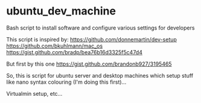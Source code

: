 # ubuntu_dev_machine
Bash script to install software and configure various settings for developers

This script is inspired by:
https://github.com/donnemartin/dev-setup
https://github.com/bkuhlmann/mac_os
https://gist.github.com/bradp/bea76b16d3325f5c47d4


But first by this one
https://gist.github.com/brandonb927/3195465

So, this is script for ubuntu server and desktop machines
which setup stuff like nano syntax colouring (I'm doing this first)...

Virtualmin setup, etc...
